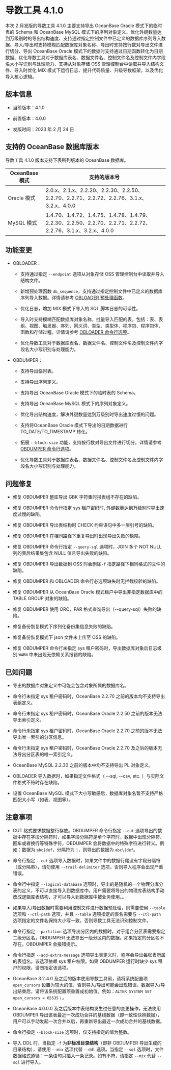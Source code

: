 # 导数工具 4.1.0 

本次 2 月发版的导数工具 4.1.0 主要支持导出 OceanBase Oracle 模式下的临时表的 Schema 和 OceanBase MySQL 模式下的序列对象定义、优化外键数量达到万级别时的导出结构速度、支持通过指定控制文件中已定义的数据库序列导入数据、导入/导出时支持模糊匹配数据库对象名称、导出时支持按行数对导出文件进行切分、导出 OceanBase Oracle 模式下的数据时支持通过日期函数转化为日期数据、优化导数工具对于数据库表名、数据文件名、控制文件名及控制文件内字段名大小写识别与处理能力、支持从对象存储 OSS 管理控制台中读取并导入结构文件、导入时优化 MIX 模式下运行日志、提升代码质量、升级导数框架，以及优化导入核心逻辑。



## 版本信息

* 当前版本：4.1.0

* 前置版本：4.0.0

* 发版时间：2023 年 2 月 24 日

## 支持的 OceanBase 数据库版本

导数工具 4.1.0 版本支持下表所列版本的 OceanBase 数据库。


| OceanBase 模式|支持的版本号|
|-------------------------|--------------------------------------------------------------------------------------------------------|
| Oracle 模式 | 2.0.x、2.1.x、2.2.20、2.2.30、2.2.50、2.2.70、2.2.71、2.2.72、2.2.76、3.1.x、3.2.x、4.0.0                   |
| MySQL 模式  | 1.4.70、1.4.72、1.4.75、1.4.78、1.4.79、2.2.30、2.2.50、2.2.70、2.2.71、2.2.72、2.2.76、3.1.x、3.2.x、4.0.0 |



## 功能变更  

* OBLOADER：

  * 支持通过指定 `--endpoint` 选项从对象存储 OSS 管理控制台中读取并导入结构文件。

  * 新增预处理函数 `db_sequence`，支持通过指定控制文件中已定义的数据库序列导入数据。详情请参考 [OBLOADER 预处理函数](../../../5.OBLOADER/3.obloader-data-processing/2.obloader-preprocessing-functions.md)。

  * 优化日志，增加 MIX 模式下导入的 SQL 脚本日志的可读性。

  * 导入时支持模糊匹配数据库对象名称，批量导入匹配的表。包括：表、表组、视图、触发器、序列、同义词、类型、类型体、程序包、程序包体、函数和存储过程。详情请参考 [OBLOADER 命令行选项](../../../5.OBLOADER/2.obloader-command-line-options.md)。

  * 优化导数工具对于数据库表名、数据文件名、控制文件名及控制文件内字段名大小写识别与处理能力。
  

* OBDUMPER：
  
  * 支持导出临时表。

  * 支持导出序列定义。

  * 支持导出 OceanBase Oracle 模式下的临时表的 Schema。

  * 支持导出 OceanBase MySQL 模式下的序列对象定义。

  * 优化导出结构速度，解决外键数量达到万级别时导出速度过慢的问题。

  * 支持将OceanBase Oracle 模式下导出的日期数据进行 TO_DATE/TO_TIMESTAMP 转化。

  * 拓展 `--block-size` 功能，支持按行数对导出文件进行切分。详情请参考 [OBDUMPER 命令行选项](../../../6.OBDUMPER/2.obdumper-command-line-options.md)。

  * 优化导数工具对于数据库表名、数据文件名、控制文件名及控制文件内字段名大小写识别与处理能力。
  


## 问题修复

* 修复 OBDUMPER 整库导出 GBK 字符集时报表组不存在的缺陷。

* 修复 OBDUMPER 命令行指定 sys 租户密码时, 外键数量达到万级别时导出速度过慢的缺陷。

* 修复 OBDUMPER 导出表结构时 CHECK 约束语句中多一层引号的缺陷。

* 修复 OBDUMPER 在相同路径下重复导出时出现导出失败的缺陷。

* 修复 OBDUMPER 命令行指定 `--query-sql` 选项时，JOIN 多个 NOT NULL 列的表后结果集包含 NULL 值且导出失败的缺陷。

* 修复 OBDUMPER 导出数据到 OSS 时会删除`-f` 指定路径下相同格式的文件的缺陷。

* 修复 OBDUMPER 和 OBLOADER 命令行必选项缺失时无拦截校验的缺陷。

* 修复 OBDUMPER 从 OceanBase Oracle 模式租户中导出非指定数据库中的 TABLE GROUP 对象的缺陷。

* 修复 OBDUMPER 使用 ORC，PAR 格式查询导出（--query-sql）失败的缺陷。

* 修复备份恢复模式下序列化备份集信息失败的缺陷。

* 修复备份恢复模式下 json 文件未上传至 OSS 的缺陷。

* 修复 OBDUMPER 命令行未指定 sys 租户密码时，导出数据库对象后日志级别 `WARN` 中未出现无依赖关系报错的缺陷。


## 已知问题

* 导出的数据库对象定义中可能会包含对象所属的数据库名。

* 命令行未指定 sys 租户密码时，OceanBase 2.2.70 之前的版本均不支持导出表组定义。

* 命令行未指定 sys 租户密码时，OceanBase Oracle 2.2.50 之前的版本无法导出索引定义。

* 命令行未指定 sys 租户密码时，OceanBase Oracle  2.2.70 之前的版本无法导出唯一索引的分区信息。

* 命令行未指定 sys 租户密码时，OceanBase Oracle 2.2.70 及之后的版本无法导出分区表的唯一索引定义。

* OceanBase MySQL 2.2.30 之前的版本中均不支持导出 PL 对象定义。

* OBLOADER 导入数据时，如果指定文件格式（ --sql, --csv, etc. ）与实际文件格式不符时存在缺陷。

* 设置 OceanBase MySQL 模式下大小写敏感后，数据库对象名暂不支持严格匹配大小写（如表、视图等）。



## 注意事项

* CUT 格式要求数据整行存放。OBDUMPER 命令行指定 `--cut` 选项导出的数据中存在字段分隔符时，如果字段分隔符是单个字符时，数据中出现分隔符、回车或者换行等特殊字符，OBDUMPER 会将数据中的特殊字符进行转义。例如：数据为 `abc|def`，分隔符为 `|`，则导出的数据为 `abc\|def`。

* 命令行指定 `--cut` 选项导入数据时，如果文件中的数据行尾没有字段分隔符（或分隔串），请勿使用 `--trail-delimiter` 选项，否则导入程序会出现严重错误。

* 命令行中指定 `--logical-database` 选项时，导出的是随机的一个物理分库分表的定义，不可以直接导入到数据库中。用户需要将导出的物理库表结构手动改成逻辑库表结构，才可以导入到数据库中被业务使用。。

* 如果导入/导出数据时需要利用控制文件进行数据预处理，则需要使用 `--table` 选项和 `--ctl-path` 选项，并且 `--table` 选项指定的表名需要与 `--ctl-path` 选项指定的文件名保持大小写一致，否则导数工具无法识别控制文件。

* 命令行指定 `--partition` 选项导出分区内的数据时，对于组合分区表需要指定二级分区名，OBDUMPER 无法导出一级分区内的数据。如果指定的分区名不存在，OBDUMPER 会报错提示。

* 命令行指定 `--add-extra-message` 选项导出表定义时，程序会导出每张表所属的表组名。该选项依赖 sys 租户权限。如果 OBDUMPER 运行时缺少 sys 租户的权限，请勿指定该选项。

* OceanBase 3.2.4.0 及之后的版本使用导数工具前，请将系统配置项 `open_cursors` 设置为较大的值，否则导入/导出可能会出现错误。数据导入/导出结束后，请将该系统配置项重置成初始值。例如：`ALTER SYSTEM SET open_cursors = 65535；`。

* OceanBase 4.0.0.0 及之后版本中表结构发生过任意的变更操作，无法使用 OBDUMPER 导出该表最近一次成功合并的基线数据（即一致性快照数据），用户可以手动发起一次合并以后，再重新导出最近一次成功合并的基线数据。

* 命令行指定 `--block-size` 选项时，仅支持指定的值为整数。

* 导入 DDL 时，当指定 `-f` 为**非标准目录结构**（即非 OBDUMPER 导出生成的目录结构），请使用 `--mix` 选项代替 `--ddl` 选项。当指定 `--sql` 选项时，文件数据格式遵循：一条语句只插入一条记录。如有不符，请指定 `--mix` 代替 `--sql` 进行导入。